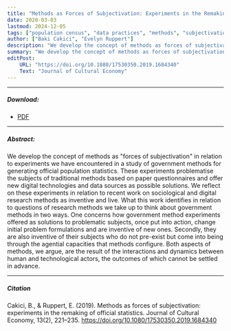 ```yaml
---
title: "Methods as Forces of Subjectivation: Experiments in the Remaking of Official Statistics"
date: 2020-03-03
lastmod: 2024-12-05
tags: ["population census", "data practices", "methods", "subjectivation", "statistics", "enactment", "jedi"]
author: ["Baki Cakici", "Evelyn Ruppert"]
description: "We develop the concept of methods as forces of subjectivation in relation to experiments we have encountered in a study of official population statistics."
summary: "We develop the concept of methods as forces of subjectivation in relation to experiments we have encountered in a study of official population statistics."
editPost:
    URL: "https://doi.org/10.1080/17530350.2019.1684340"
    Text: "Journal of Cultural Economy"
---
```

---
##### Download:
- [PDF](subjectivation2020.pdf)

---
##### Abstract:
We develop the concept of methods as "forces of subjectivation" in relation to experiments we have encountered in a study of government methods for generating official population statistics. These experiments problematise the subjects of traditional methods based on paper questionnaires and offer new digital technologies and data sources as possible solutions. We reflect on these experiments in relation to recent work on sociological and digital research methods as inventive and live. What this work identifies in relation to questions of research methods we take up to think about government methods in two ways. One concerns how government method experiments offered as solutions to problematic subjects, once put into action, change initial problem formulations and are inventive of new ones. Secondly, they are also inventive of their subjects who do not pre-exist but come into being through the agential capacities that methods configure. Both aspects of methods, we argue, are the result of the interactions and dynamics between human and technological actors, the outcomes of which cannot be settled in advance.

---
##### Citation
Cakici, B., & Ruppert, E. (2019). Methods as forces of subjectivation: experiments in the remaking of official statistics. Journal of Cultural Economy, 13(2), 221–235. https://doi.org/10.1080/17530350.2019.1684340
